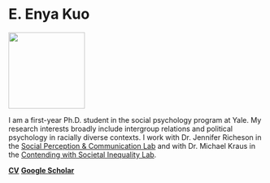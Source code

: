 # E. Enya Kuo
<img src="https://spcl.yale.edu/sites/default/files/resize/images/yale_ek-225x225.JPG" width="150">
<p>I am a first-year Ph.D. student in the social psychology program at Yale. My research interests broadly include intergroup relations and political psychology in racially diverse contexts. I work with Dr. Jennifer Richeson in the <a href="https://spcl.yale.edu/">Social Perception & Communication Lab</a> and with Dr. Michael Kraus in the <a href="https://www.csinequality.com/">Contending with Societal Inequality Lab</a>.</p>
<strong><a href="https://www.dropbox.com/s/1itgycpatonqcm5/EKuo_CV.pdf?dl=0">CV</a></strong>
<strong><a href="https://scholar.google.com/citations?user=whztlp8AAAAJ&hl=en&oi=ao">Google Scholar</a></strong>
